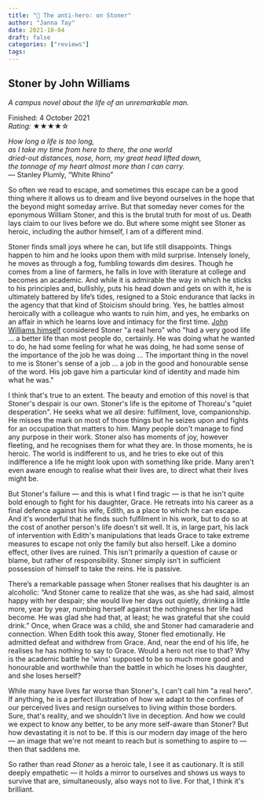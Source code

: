 ```yaml
---
title: "📕 The anti-hero: on Stoner"
author: "Janna Tay"
date: 2021-10-04
draft: false
categories: ["reviews"]
tags:
---
```

## Stoner by John Williams

*A campus novel about the life of an unremarkable man.*

Finished: 4 October 2021  
*Rating:* ★★★★☆

*How long a life is too long,  
as I take my time from here to there, the one world  
dried-out distances, nose, horn, my great head lifted down,  
the tonnage of my heart almost more than I can carry.*  
— Stanley Plumly, “White Rhino”

So often we read to escape, and sometimes this escape can be a good thing where it allows us to dream and live beyond ourselves in the hope that the beyond might someday arrive. But that someday never comes for the eponymous William Stoner, and this is the brutal truth for most of us. Death lays claim to our lives before we do. But where some might see Stoner as heroic, including the author himself, I am of a different mind.

Stoner finds small joys where he can, but life still disappoints. Things happen to him and he looks upon them with mild surprise. Intensely lonely, he moves as through a fog, fumbling towards dim desires. Though he comes from a line of farmers, he falls in love with literature at college and becomes an academic. And while it is admirable the way in which he sticks to his principles and, bullishly, puts his head down and gets on with it, he is ultimately battered by life’s tides, resigned to a Stoic endurance that lacks in the agency that that kind of Stoicism should bring. Yes, he battles almost heroically with a colleague who wants to ruin him, and yes, he embarks on an affair in which he learns love and intimacy for the first time. [John Williams himself](https://www.theguardian.com/books/2013/dec/13/stoner-john-williams-julian-barnes) considered Stoner "a real hero" who "had a very good life ... a better life than most people do, certainly. He was doing what he wanted to do, he had some feeling for what he was doing, he had some sense of the importance of the job he was doing … The important thing in the novel to me is Stoner's sense of a job … a job in the good and honourable sense of the word. His job gave him a particular kind of identity and made him what he was."

I think that's true to an extent. The beauty and emotion of this novel is that Stoner's despair is our own. Stoner's life is the epitome of Thoreau's "quiet desperation". He seeks what we all desire: fulfilment, love, companionship. He misses the mark on most of those things but he seizes upon and fights for an occupation that matters to him. Many people don't manage to find any purpose in their work. Stoner also has moments of joy, however fleeting, and he recognises them for what they are. In those moments, he is heroic. The world is indifferent to us, and he tries to eke out of this indifference a life he might look upon with something like pride. Many aren't even aware enough to realise what their lives are, to direct what their lives might be.

But Stoner's failure — and this is what I find tragic — is that he isn't quite bold enough to fight for his daughter, Grace. He retreats into his career as a final defence against his wife, Edith, as a place to which he can escape. And it's wonderful that he finds such fulfilment in his work, but to do so at the cost of another person's life doesn't sit well. It is, in large part, his lack of intervention with Edith's manipulations that leads Grace to take extreme measures to escape not only the family but also herself. Like a domino effect, other lives are ruined. This isn't primarily a question of cause or blame, but rather of responsibility. Stoner simply isn’t in sufficient possession of himself to take the reins. He is passive.

There’s a remarkable passage when Stoner realises that his daughter is an alcoholic: “And Stoner came to realize that she was, as she had said, almost happy with her despair; she would live her days out quietly, drinking a little more, year by year, numbing herself against the nothingness her life had become. He was glad she had that, at least; he was grateful that she could drink.” Once, when Grace was a child, she and Stoner had camaraderie and connection. When Edith took this away, Stoner fled emotionally. He admitted defeat and withdrew from Grace. And, near the end of his life, he realises he has nothing to say to Grace. Would a hero not rise to that? Why is the academic battle he 'wins' supposed to be so much more good and honourable and worthwhile than the battle in which he loses his daughter, and she loses herself?

While many have lives far worse than Stoner's, I can't call him "a real hero". If anything, he is a perfect illustration of how we adapt to the confines of our perceived lives and resign ourselves to living within those borders. Sure, that's reality, and we shouldn't live in deception. And how we could we expect to know any better, to be any more self-aware than Stoner? But how devastating it is not to be. If this is our modern day image of the hero — an image that we're not meant to reach but is something to aspire to — then that saddens me.

So rather than read *Stoner* as a heroic tale, I see it as cautionary. It is still deeply empathetic — it holds a mirror to ourselves and shows us ways to survive that are, simultaneously, also ways not to live. For that, I think it's brilliant.
